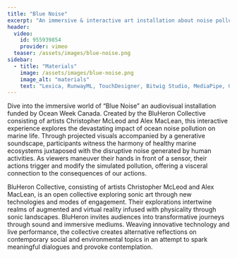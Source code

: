 ```yaml
---
title: "Blue Noise"
excerpt: "An immersive & interactive art installation about noise pollution in the ocean"
header:
  video:
    id: 955939854
    provider: vimeo
  teaser: /assets/images/blue-noise.png
sidebar:
  - title: "Materials"
    image: /assets/images/blue-noise.png
    image_alt: "materials"
    text: "Lexica, RunwayML, TouchDesigner, Bitwig Studio, MediaPipe, Generative Design"
---
```


Dive into the immersive world of “Blue Noise” an audiovisual installation funded by Ocean Week Canada. 
Created by the BluHeron Collective consisting of artists Christopher McLeod and Alex MacLean, this interactive 
experience explores the devastating impact of ocean noise pollution on marine life. Through projected visuals 
accompanied by a generative soundscape, participants witness the harmony of healthy marine ecosystems juxtaposed with 
the disruptive noise generated by human activities. As viewers maneuver their hands in front of a sensor, their actions 
trigger and modify the simulated pollution, offering a visceral connection to the consequences of our actions.

BluHeron Collective, consisting of artists Christopher McLeod and Alex MacLean, is an open collective exploring sonic 
art through new technologies and modes of engagement. Their explorations intertwine realms of augmented and virtual 
reality infused with physicality through sonic landscapes. BluHeron invites audiences into transformative journeys 
through sound and immersive mediums. Weaving innovative technology and live performance, the collective creates 
alternative reflections on contemporary social and environmental topics in an attempt to spark meaningful dialogues 
and provoke contemplation.